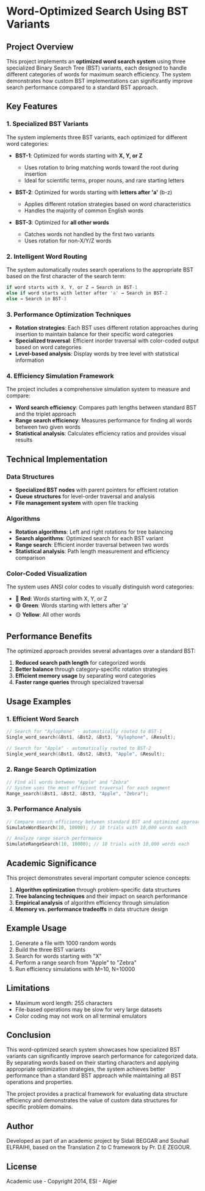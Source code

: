 # Word-Optimized Search Using BST Variants

## Project Overview

This project implements an **optimized word search system** using three specialized Binary Search Tree (BST) variants, each designed to handle different categories of words for maximum search efficiency. The system demonstrates how custom BST implementations can significantly improve search performance compared to a standard BST approach.

## Key Features

### 1. Specialized BST Variants

The system implements three BST variants, each optimized for different word categories:

- **BST-1**: Optimized for words starting with **X, Y, or Z**
  - Uses rotation to bring matching words toward the root during insertion
  - Ideal for scientific terms, proper nouns, and rare starting letters

- **BST-2**: Optimized for words starting with **letters after 'a'** (b-z)
  - Applies different rotation strategies based on word characteristics
  - Handles the majority of common English words

- **BST-3**: Optimized for **all other words**
  - Catches words not handled by the first two variants
  - Uses rotation for non-X/Y/Z words

### 2. Intelligent Word Routing

The system automatically routes search operations to the appropriate BST based on the first character of the search term:

```c
if word starts with X, Y, or Z → Search in BST-1
else if word starts with letter after 'a' → Search in BST-2  
else → Search in BST-3
```

### 3. Performance Optimization Techniques

- **Rotation strategies**: Each BST uses different rotation approaches during insertion to maintain balance for their specific word categories
- **Specialized traversal**: Efficient inorder traversal with color-coded output based on word categories
- **Level-based analysis**: Display words by tree level with statistical information

### 4. Efficiency Simulation Framework

The project includes a comprehensive simulation system to measure and compare:

- **Word search efficiency**: Compares path lengths between standard BST and the triplet approach
- **Range search efficiency**: Measures performance for finding all words between two given words
- **Statistical analysis**: Calculates efficiency ratios and provides visual results

## Technical Implementation

### Data Structures

- **Specialized BST nodes** with parent pointers for efficient rotation
- **Queue structures** for level-order traversal and analysis
- **File management system** with open file tracking

### Algorithms

- **Rotation algorithms**: Left and right rotations for tree balancing
- **Search algorithms**: Optimized search for each BST variant
- **Range search**: Efficient inorder traversal between two words
- **Statistical analysis**: Path length measurement and efficiency comparison

### Color-Coded Visualization

The system uses ANSI color codes to visually distinguish word categories:

- 🔴 **Red**: Words starting with X, Y, or Z
- 🟢 **Green**: Words starting with letters after 'a'
- 🟡 **Yellow**: All other words

## Performance Benefits

The optimized approach provides several advantages over a standard BST:

1. **Reduced search path length** for categorized words
2. **Better balance** through category-specific rotation strategies
3. **Efficient memory usage** by separating word categories
4. **Faster range queries** through specialized traversal

## Usage Examples

### 1. Efficient Word Search

```c
// Search for "Xylophone" - automatically routed to BST-1
Single_word_search(&Bst1, &Bst2, &Bst3, "Xylophone", &Result);

// Search for "Apple" - automatically routed to BST-2  
Single_word_search(&Bst1, &Bst2, &Bst3, "Apple", &Result);
```

### 2. Range Search Optimization

```c
// Find all words between "Apple" and "Zebra"
// System uses the most efficient traversal for each segment
Range_search(&Bst1, &Bst2, &Bst3, "Apple", "Zebra");
```

### 3. Performance Analysis

```c
// Compare search efficiency between standard BST and optimized approach
SimulateWordSearch(10, 10000); // 10 trials with 10,000 words each

// Analyze range search performance  
SimulateRangeSearch(10, 10000); // 10 trials with 10,000 words each
```

## Academic Significance

This project demonstrates several important computer science concepts:

1. **Algorithm optimization** through problem-specific data structures
2. **Tree balancing techniques** and their impact on search performance
3. **Empirical analysis** of algorithm efficiency through simulation
4. **Memory vs. performance tradeoffs** in data structure design


## Example Usage

1. Generate a file with 1000 random words
2. Build the three BST variants
3. Search for words starting with "X"
4. Perform a range search from "Apple" to "Zebra"
5. Run efficiency simulations with M=10, N=10000

## Limitations

- Maximum word length: 255 characters
- File-based operations may be slow for very large datasets
- Color coding may not work on all terminal emulators
 
## Conclusion

This word-optimized search system showcases how specialized BST variants can significantly improve search performance for categorized data. By separating words based on their starting characters and applying appropriate optimization strategies, the system achieves better performance than a standard BST approach while maintaining all BST operations and properties.

The project provides a practical framework for evaluating data structure efficiency and demonstrates the value of custom data structures for specific problem domains.


## Author

Developed as part of an academic project by Sidali BEGGAR and Souhail ELFRAIHI, based on the Translation Z to C framework by Pr. D.E ZEGOUR.

## License

Academic use - Copyright 2014, ESI - Algier
